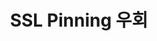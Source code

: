 ---
layout: single
title: "SSL Pinning 우회"
permalink: /frida/SSL_Pinning/
sidebar:
  nav: docs
toc: true
toc_sticky: true
---